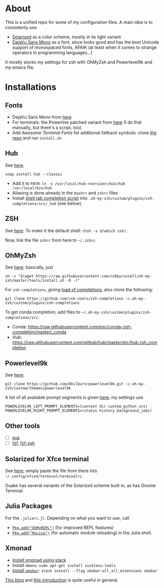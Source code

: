 # About

This is a unified repo for some of my configuration files.  A main idea is to consistenly use
- [Solarized](http://ethanschoonover.com/solarized) as a color scheme, mostly in its light variant
- [DejaVu Sans Mono](https://dejavu-fonts.github.io/) as a font, since looks good and has the best
  Unicode support of monospaced fonts, AFAIK (at least when it comes to strange operators in
  programming languages...)
  
It mostly stores my settings for zsh with OhMyZsh and Powerlevel9k and my emacs file. 


# Installations

## Fonts

- DejaVu Sans Mono from [here](https://dejavu-fonts.github.io/)
- For terminals: the Powerline patched variant from [here](https://github.com/powerline/fonts) (I do
  that manually, but there's a script, too).
- Add _Awesome Terminal Fonts_ for additional fallback symbols: clone [the
  repo](https://github.com/gabrielelana/awesome-terminal-fonts) and run `install.sh`

## Hub

See [here](https://github.com/github/hub).  
    
    snap install hub --classic

- Add it to `PATH`: `ln -s /usr/local/hub-<version>/bin/hub /usr/local/bin/hub`
- Aliasing is done already in the `bashrc` and `zshrc` files
- Install [shell tab completion script](https://github.com/github/hub#shell-tab-completion) into `.oh-my-zsh/custom/plugins/zsh-completions/src/_hub` (see below).

## ZSH

See [here](https://github.com/robbyrussell/oh-my-zsh/wiki/Installing-ZSH).  To make it the default
shell: `chsh -s $(which zsh)`.

Now, link the file `zshrc` from here to `~/.zshrc`.

## OhMyZsh

See [here](https://github.com/robbyrussell/oh-my-zsh); basically, just

```
sh -c "$(wget https://raw.githubusercontent.com/robbyrussell/oh-my-zsh/master/tools/install.sh -O -)"
```

For `zsh-completions`, giving [load of completions](https://github.com/zsh-users/zsh-completions),
also clone the following:

```
git clone https://github.com/zsh-users/zsh-completions ~/.oh-my-zsh/custom/plugins/zsh-completions
```

To get conda completion, add files to `~/.oh-my-zsh/custom/plugins/zsh-completions/src`:

- Conda: https://raw.githubusercontent.com/esc/conda-zsh-completion/master/_conda
- Hub: https://raw.githubusercontent.com/github/hub/master/etc/hub.zsh_completion

## Powerlevel9k

See [here](https://github.com/bhilburn/powerlevel9k):

```
git clone https://github.com/bhilburn/powerlevel9k.git ~/.oh-my-zsh/custom/themes/powerlevel9k
```

A list of all available prompt segments is given
[here](https://github.com/bhilburn/powerlevel9k#available-prompt-segments); my settings use
```
POWERLEVEL9K_LEFT_PROMPT_ELEMENTS=(context dir custom_python vcs)
POWERLEVEL9K_RIGHT_PROMPT_ELEMENTS=(status history background_jobs)
```

## Other tools

- [ ] [exa](https://github.com/ogham/exa)
- [ ] [fzf](https://github.com/junegunn/fzf), [fzf-zsh](https://github.com/Wyntau/fzf-zsh)

## Solarized for Xfce terminal

See [here](https://github.com/sgerrand/xfce4-terminal-colors-solarized); simply paste the file from
there into `~/.config/xfce4/terminal/terminalrc`.

Guake has several variants of the Solarized scheme built in, as has Gnome Terminal.

## Julia Packages

For the `.juliarc.jl`.  Depending on what you want to use, call
- [`Pkg.add("OhMyREPL")`](https://github.com/KristofferC/OhMyREPL.jl) (for improved REPL features)
- [`Pkg.add("Revise")`](https://github.com/timholy/Revise.jl) (for automatic module reloading)
in the Julia shell.

## Xmonad

- [Install xmonad using stack](https://xmonadhaskell.wordpress.com/2018/10/22/xmonad-ubuntu-18-04-install/)
- Install `dmenu`: `sudo apt-get install suckless-tools`
- [Install `xmobar`](https://xmonadhaskell.wordpress.com/2018/10/22/xmobar-ubuntu-18-04-install/): `stack install --flag xmobar:all_all_extensions xmobar`

[This blog](https://xmonadhaskell.wordpress.com/) and [this introduction](https://beginners-guide-to-xmonad.readthedocs.io/intro.html) is quite useful in general.

